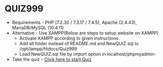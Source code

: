 # QUIZ999
- Requirements - PHP (7.2.30 / 7.3.17 / 7.4.5), Apache (2.4.43), MariaDB/MySQL (10.4.11)
- Alternative - Use XAMPP(Below are steps to setup website on XAMPP)
  - Activate XAMPP according to given instructions.
  - Add all folder instead of README.md and NewQUIZ.sql to /opt/lampp/htdocs/Quiz999
  - Load NewQUIZ.sql file by import option in localhost/phpmyadmin- 
- Take the quiz - [Click here to start Quiz](https://localhost/Quiz999/Home/index.html)
